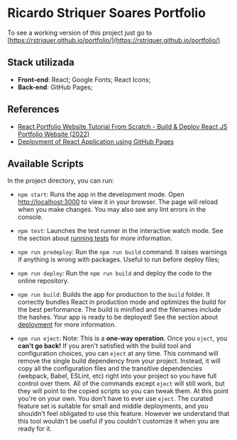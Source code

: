 # Ricardo Striquer Soares Portfolio

To see a working version of this project just go to [https://rstriquer.github.io/portfolio/](https://rstriquer.github.io/portfolio/)

## Stack utilizada

- **Front-end**: React; Google Fonts; React Icons;
- **Back-end**: GitHub Pages;

## References

- [React Portfolio Website Tutorial From Scratch - Build & Deploy React JS Portfolio Website (2022)](https://www.youtube.com/watch?v=G-Cr00UYokU)
- [Deployment of React Application using GitHub Pages](https://www.geeksforgeeks.org/deployment-of-react-application-using-github-pages/)

## Available Scripts

In the project directory, you can run:

- `npm start`: Runs the app in the development mode. Open
  [http://localhost:3000](http://localhost:3000) to view it in your browser. The
  page will reload when you make changes. You may also see any lint errors in the
  console.

- `npm test`: Launches the test runner in the interactive watch mode. See the
  section about
  [running tests](https://facebook.github.io/create-react-app/docs/running-tests)
  for more information.

- `npm run predeploy`: Run the `npm run build` command. It raises warnings
  if anything is wrong with packages. Useful to run before deploy files;

- `npm run deploy`: Run the `npm run build` and deploy the code to the
  online repository.

- `npm run build`: Builds the app for production to the `build` folder. It
  correctly bundles React in production mode and optimizes the build for the
  best performance. The build is minified and the filenames include the hashes.
  Your app is ready to be deployed! See the section about
  [deployment](https://facebook.github.io/create-react-app/docs/deployment) for
  more information.

- `npm run eject`: Note: This is a **one-way operation**. Once you `eject`, you
  **can't go back!** If you aren't satisfied with the build tool and
  configuration choices, you can `eject` at any time. This command will remove
  the single build dependency from your project. Instead, it will copy all the
  configuration files and the transitive dependencies (webpack, Babel, ESLint,
  etc) right into your project so you have full control over them. All of the
  commands except `eject` will still work, but they will point to the copied
  scripts so you can tweak them. At this point you're on your own. You don't
  have to ever use `eject`. The curated feature set is suitable for small and
  middle deployments, and you shouldn't feel obligated to use this feature.
  However we understand that this tool wouldn't be useful if you couldn't
  customize it when you are ready for it.

